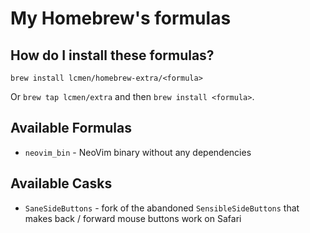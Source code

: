 # My Homebrew's formulas

## How do I install these formulas?

`brew install lcmen/homebrew-extra/<formula>`

Or `brew tap lcmen/extra` and then `brew install <formula>`.

## Available Formulas

* `neovim_bin` - NeoVim binary without any dependencies

## Available Casks

* `SaneSideButtons` - fork of the abandoned `SensibleSideButtons` that makes back / forward mouse buttons work on Safari
